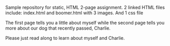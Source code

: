 Sample repository for static, HTML 2-page assignment.
2 linked HTML files include: index.html and boomer.html with 3 images.
And 1 css file

The first page tells you a little about myself while the second page tells you more about our dog that recently passed, Charlie.

Please just read along to learn about myself and Charlie.